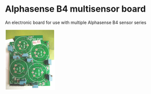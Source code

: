 # Alphasense B4 multisensor board

An electronic board for use with multiple Alphasense B4 sensor series

![logo](https://github.com/domenico-suriano/Alphasense-B4-multisensor-board/blob/main/images/logo.bmp)
